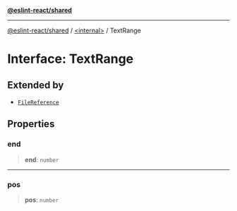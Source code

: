 [**@eslint-react/shared**](../../README.md)

***

[@eslint-react/shared](../../README.md) / [\<internal\>](../README.md) / TextRange

# Interface: TextRange

## Extended by

- [`FileReference`](FileReference.md)

## Properties

### end

> **end**: `number`

***

### pos

> **pos**: `number`
